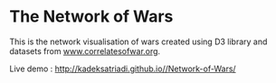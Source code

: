 # The Network of Wars
This is the network visualisation of wars created using D3 library and datasets from www.correlatesofwar.org. 

Live demo : http://kadeksatriadi.github.io//Network-of-Wars/
